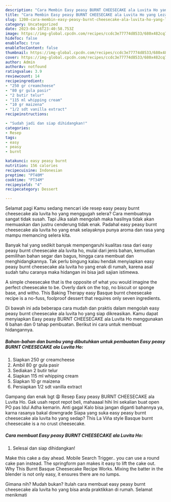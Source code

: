 ```yaml
---
description: "Cara Membin Easy peasy BURNT CHEESECAKE ala Luvita Ho yang Lezat}"
title: "Cara Membin Easy peasy BURNT CHEESECAKE ala Luvita Ho yang Lezat}"
slug: 1200-cara-membin-easy-peasy-burnt-cheesecake-ala-luvita-ho-yang-lezat
category: Uncategorized
date: 2023-04-16T23:40:58.753Z
image: https://img-global.cpcdn.com/recipes/ccdc3e77774d8533/680x482cq70/easy-peasy-burnt-cheesecake-ala-luvita-ho-foto-resep-utama.jpg
hideToc: false
enableToc: true
enableTocContent: false
thumbnail: https://img-global.cpcdn.com/recipes/ccdc3e77774d8533/680x482cq70/easy-peasy-burnt-cheesecake-ala-luvita-ho-foto-resep-utama.jpg
cover: https://img-global.cpcdn.com/recipes/ccdc3e77774d8533/680x482cq70/easy-peasy-burnt-cheesecake-ala-luvita-ho-foto-resep-utama.jpg
author: Admin
authorAv: notfound
ratingvalue: 3.9
reviewcount: 14
recipeingredient:
- "250 gr creamcheese"
- "80 gr gula pasir"
- "2 butir telur"
- "115 ml whipping cream"
- "10 gr maizena"
- "1/2 sdt vanilla extract"
recipeinstructions:

- "Sudah jadi dan siap dihidangkan!"
categories:
- Resep
tags:
- easy
- peasy
- burnt

katakunci: easy peasy burnt 
nutrition: 156 calories
recipecuisine: Indonesian
preptime: "PT40M"
cooktime: "PT34M"
recipeyield: "4"
recipecategory: Dessert

---
```



Selamat pagi Kamu sedang mencari ide resep easy peasy burnt cheesecake ala luvita ho yang menggugah selera? Cara membuatnya sangat tidak susah. Tapi Jika salah mengolah maka hasilnya tidak akan memuaskan dan justru cenderung tidak enak. Padahal easy peasy burnt cheesecake ala luvita ho yang enak selayaknya punya aroma dan rasa yang mampu memancing selera kita.


Banyak hal yang sedikit banyak mempengaruhi kualitas rasa dari easy peasy burnt cheesecake ala luvita ho, mulai dari jenis bahan, kemudian pemilihan bahan segar dan bagus, hingga cara membuat dan menghidangkannya. Tak perlu bingung kalau hendak menyiapkan easy peasy burnt cheesecake ala luvita ho yang enak di rumah, karena asal sudah tahu caranya maka hidangan ini bisa jadi sajian istimewa.

A simple cheesecake that is the opposite of what you would imagine the perfect cheesecake to be. Overly dark on the top, no biscuit or sponge base, and witho. This Baking Therapy easy Basque burnt cheesecake recipe is a no-fuss, foolproof dessert that requires only seven ingredients.


Di bawah ini ada beberapa cara mudah dan praktis dalam mengolah easy peasy burnt cheesecake ala luvita ho yang siap dikreasikan. Kamu dapat menyiapkan Easy peasy BURNT CHEESECAKE ala Luvita Ho menggunakan 6 bahan dan 0 tahap pembuatan. Berikut ini cara untuk membuat hidangannya.

<!--inarticleads1-->

##### Bahan-bahan dan bumbu yang dibutuhkan untuk pembuatan Easy peasy BURNT CHEESECAKE ala Luvita Ho:

1. Siapkan 250 gr creamcheese
1. Ambil 80 gr gula pasir
1. Sediakan 2 butir telur
1. Siapkan 115 ml whipping cream
1. Siapkan 10 gr maizena
1. Persiapkan 1/2 sdt vanilla extract


Gampang dan enak bgt 😩 Resep Easy peasy BURNT CHEESECAKE ala Luvita Ho. Gak usah repot repot beli, mahaaaal hihi Ini sekalian buat open PO pas Idul Adha kemarin. Anti gagal Kalo bisa jangan diganti bahannya ya, karna rasanya bakal downgrade Siapa yang suka easy peasy burnt cheesecake ala luvita ho yang sedap? This La Viña style Basque burnt cheesecake is a no crust cheesecake. 

<!--inarticleads2-->

##### Cara membuat Easy peasy BURNT CHEESECAKE ala Luvita Ho:


1. Selesai dan siap dihidangkan!

Make this cake a day ahead. Mobile Search Trigger.. you can use a round cake pan instead. The springform pan makes it easy to lift the cake out. Why This Burnt Basque Cheesecake Recipe Works. Mixing the batter in the blender is not only easy, it ensures there are no lumps. 

Gimana nih? Mudah bukan? Itulah cara membuat easy peasy burnt cheesecake ala luvita ho yang bisa anda praktikkan di rumah. Selamat menikmati
